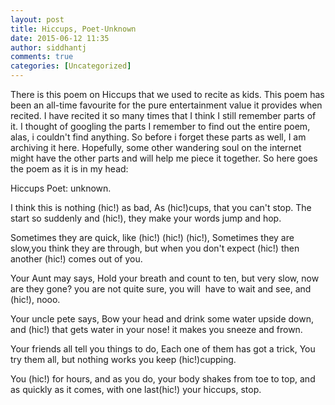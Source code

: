 ```yaml
---
layout: post
title: Hiccups, Poet-Unknown
date: 2015-06-12 11:35
author: siddhantj
comments: true
categories: [Uncategorized]
---
```

There is this poem on Hiccups that we used to recite as kids. This poem has been an all-time favourite for the pure entertainment value it provides when recited. I have recited it so many times that I think I still remember parts of it. I thought of googling the parts I remember to find out the entire poem, alas, i couldn't find anything. So before i forget these parts as well, I am archiving it here. Hopefully, some other wandering soul on the internet might have the other parts and will help me piece it together. So here goes the poem as it is in my head:

Hiccups
Poet: unknown.

I think this is nothing (hic!) as bad,
As (hic!)cups, that you can't stop.
The start so suddenly and (hic!),
they make your words jump and hop.

Sometimes they are quick, like (hic!) (hic!) (hic!),
Sometimes they are slow,you think they are through,
but when you don't expect (hic!) then another
(hic!) comes out of you.

Your Aunt may says,
Hold your breath and count to ten,
but very slow, now are they gone?
you are not quite sure,
you will  have to wait and see,
and (hic!), nooo.

Your uncle pete says,
Bow your head and drink some water upside down,
and (hic!) that gets water in your nose!
it makes you sneeze and frown.

Your friends all tell you things to do,
Each one of them has got a trick,
You try them all, but nothing works
you keep (hic!)cupping.

You (hic!) for hours,
and as you do, your body shakes from toe to top,
and as quickly as it comes,
with one last(hic!)
your hiccups, stop.
